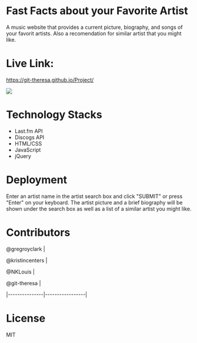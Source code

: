 # Fast Facts about your Favorite Artist

A music website that provides a current picture, biography, and songs of your favorit artists. Also a recomendation for similar artist that you might like.


# Live Link: 

https://git-theresa.github.io/Project/

![](http://g.recordit.co/JzfjfQKV5L.gif)



# Technology Stacks

- Last.fm API
- Discogs API
- HTML/CSS
- JavaScript
- jQuery


# Deployment 

Enter an artist name in the artist search box and click "SUBMIT" or press "Enter" on your keyboard. The artist picture and a brief biography will be shown under the search box as well as a list of a similar artist you might like.


# Contributors

@gregroyclark <a href="https://github.com/gregroyclark " target="_blank"></a> |

@kristincenters <a href="https://github.com/kristincenters " target="_blank"></a> |

@NKLouis <a href="https://github.com/NKLouis " target="_blank"></a> |

@git-theresa <a href="https://github.com/git-theresa " target="_blank"></a> |

|---------------|-----------------|



# License
MIT
